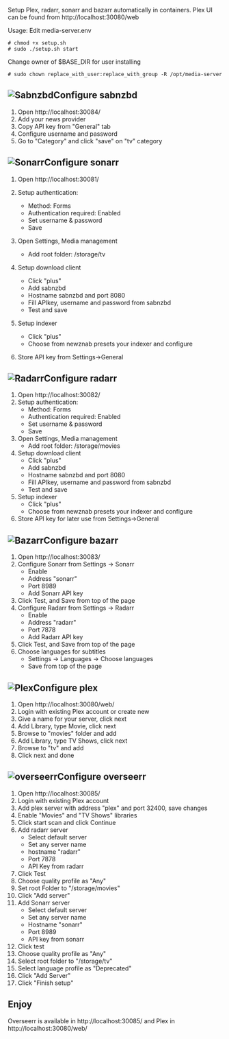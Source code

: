 Setup Plex, radarr, sonarr and bazarr automatically in containers.
Plex UI can be found from http://localhost:30080/web

Usage:
Edit media-server.env
```
# chmod +x setup.sh
# sudo ./setup.sh start
```
Change owner of $BASE_DIR for user installing

```
# sudo chown replace_with_user:replace_with_group -R /opt/media-server
```


![Sabnzbd](https://avatars.githubusercontent.com/u/960698?s=48&v=4)Configure sabnzbd 
-----------------
1. Open http://localhost:30084/
2. Add your news provider
3. Copy API key from "General" tab
4. Configure username and password
5. Go to "Category" and click "save" on "tv" category


![Sonarr](https://avatars.githubusercontent.com/u/1082903?s=48&v=4)Configure sonarr 
----------------

1. Open http://localhost:30081/
2. Setup authentication:
   * Method: Forms
   * Authentication required: Enabled
   * Set username & password
   * Save
3. Open Settings, Media management
   * Add root folder: /storage/tv
4. Setup download client
   * Click "plus"
   * Add sabnzbd
   * Hostname sabnzbd and port 8080
   * Fill APIkey, username and password from sabnzbd
   * Test and save
5. Setup indexer
   * Click "plus"
   * Choose from newznab presets your indexer and configure

6. Store API key from Settings->General
  
![Radarr](https://avatars.githubusercontent.com/u/25025331?s=48&v=4)Configure radarr 
----------------

1. Open http://localhost:30082/
2. Setup authentication:
   * Method: Forms
   * Authentication required: Enabled
   * Set username & password
   * Save
3. Open Settings, Media management
   * Add root folder: /storage/movies
4. Setup download client
   * Click "plus"
   * Add sabnzbd
   * Hostname sabnzbd and port 8080
   * Fill APIkey, username and password from sabnzbd
   * Test and save
5. Setup indexer
   * Click "plus"
   * Choose from newznab presets your indexer and configure
6. Store API key for later use from Settings->General
     
![Bazarr](https://avatars.githubusercontent.com/u/44780843?s=200&v=4)Configure bazarr 
----------------

1. Open http://localhost:30083/
2. Configure Sonarr from Settings -> Sonarr
    * Enable
    * Address "sonarr"
    * Port 8989
    * Add Sonarr API key
3. Click Test, and Save from top of the page
4. Configure Radarr from Settings -> Radarr
    * Enable
    * Address "radarr"
    * Port 7878
    * Add Radarr API key
5. Click Test, and Save from top of the page
6. Choose languages for subtitles
    * Settings -> Languages -> Choose languages
    * Save from top of the page

![Plex](https://avatars.githubusercontent.com/u/324832?s=200&v=4)Configure plex 
---------------
1. Open http://localhost:30080/web/
2. Login with existing Plex account or create new
3. Give a name for your server, click next
4. Add Library, type Movie, click next
5. Browse to "movies" folder and add
6. Add Library, type TV Shows, click next
7. Browse to "tv" and add
8. Click next and done


![overseerr](https://overseerr.dev/_next/image?url=%2Fos_logo_filled.svg&w=96&q=75)Configure overseerr 
-------------------
1. Open http://localhost:30085/
2. Login with existing Plex account 
3. Add plex server with address "plex" and port 32400, save changes
4. Enable "Movies" and "TV Shows" libraries
5. Click start scan and click Continue
6. Add radarr server
    * Select default server
    * Set any server name
    * hostname "radarr"
    * Port 7878
    * API Key from radarr
7. Click Test
8. Choose quality profile as "Any"
9. Set root Folder to "/storage/movies"
10. Click "Add server"
11. Add Sonarr server
    * Select default server
    * Set any server name
    * Hostname "sonarr"
    * Port 8989
    * API key from sonarr 
12. Click test
13. Choose quality profile as "Any"
14. Select root folder to "/storage/tv"
15. Select language profile as "Deprecated"
16. Click "Add Server"
17. Click "Finish setup"


Enjoy
-----
Overseerr is available in http://localhost:30085/ and Plex in http://localhost:30080/web/
